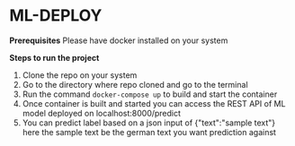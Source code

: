 # ML-DEPLOY

**Prerequisites**
Please have docker installed on your system

**Steps to run the project**

1. Clone the repo on your system
2. Go to the directory where repo cloned and go to the terminal
3. Run the command `docker-compose up` to build and start the container
4. Once container is built and started you can access the REST API of ML model deployed on localhost:8000/predict
5. You can predict label based on a json input of {"text":"sample text"} here the sample text be the german text you want prediction against
